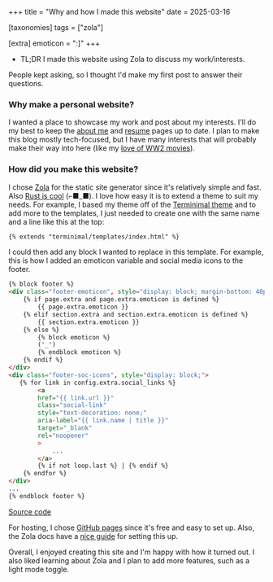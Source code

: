 +++
title = "Why and how I made this website"
date = 2025-03-16

[taxonomies]
tags = ["zola"]

[extra]
emoticon = ":]"
+++

- TL;DR I made this website using Zola to discuss my work/interests.

People kept asking, so I thought I'd make my first post to answer their questions.

### Why make a personal website?
I wanted a place to showcase my work and post about my interests.
I'll do my best to keep the [about me](https://mdberkey.github.io/) and [resume](https://mdberkey.github.io/resume/) pages up to date.
I plan to make this blog mostly tech-focused, but I have many interests that will probably make their way into here (like my [love of WW2 movies](https://letterboxd.com/squidy_pete/film/das-boot/)).

### How did you make this website?
I chose [Zola](https://www.getzola.org/) for the static site generator since it's relatively simple and fast. 
Also [Rust is cool](https://github.blog/developer-skills/programming-languages-and-frameworks/why-rust-is-the-most-admired-language-among-developers/) (⌐■_■).
I love how easy it is to extend a theme to suit my needs. 
For example, I based my theme off of the [Terminimal theme](https://github.com/pawroman/zola-theme-terminimal) and to add more to the templates, I just needed to create one with the same name and a line like this at the top:
```html
{% extends "terminimal/templates/index.html" %}
```
I could then add any block I wanted to replace in this template.
For example, this is how I added an emoticon variable and social media icons to the footer.
```html
{% block footer %}
<div class="footer-emoticon", style="display: block; margin-bottom: 40px;">
    {% if page.extra and page.extra.emoticon is defined %}
        {{ page.extra.emoticon }}
    {% elif section.extra and section.extra.emoticon is defined %}
        {{ section.extra.emoticon }}
    {% else %}
        {% block emoticon %}
        ('_')
        {% endblock emoticon %}
    {% endif %}
</div>
<div class="footer-soc-icons", style="display: block;">
   {% for link in config.extra.social_links %}
        <a
        href="{{ link.url }}"
        class="social-link"
        style="text-decoration: none;"
        aria-label="{{ link.name | title }}"
        target="_blank"
        rel="noopener"
        >
            ...
        </a>
        {% if not loop.last %} | {% endif %}
    {% endfor %}
</div>
...
{% endblock footer %}
```
[Source code](https://github.com/mdberkey/mdberkey.github.io)

For hosting, I chose [GitHub pages](https://pages.github.com/) since it's free and easy to set up. Also, the Zola docs have a [nice guide](https://www.getzola.org/documentation/deployment/github-pages/) for setting this up.

Overall, I enjoyed creating this site and I'm happy with how it turned out.
I also liked learning about Zola and I plan to add more features, such as a light mode toggle.
